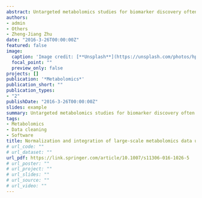 ```yaml
---
abstract: Untargeted metabolomics studies for biomarker discovery often have hundreds to thousands of human samples. Data acquisition of large-scale samples has to be divided into several batches and may span from months to as long as several years. The signal drift of metabolites during data acquisition (intra- and inter-batch) is unavoidable and is a major confounding factor for large-scale metabolomics studies. We aim to develop a data normalization method to reduce unwanted variations and integrate multiple batches in large-scale metabolomics studies prior to statistical analyses. We developed a machine learning algorithm-based method, support vector regression (SVR), for large-scale metabolomics data normalization and integration. An R package named MetNormalizer was developed and provided for data processing using SVR normalization. After SVR normalization, the portion of metabolite ion peaks with relative standard deviations (RSDs) less than 30 % increased to more than 90 % of the total peaks, which is much better than other common normalization methods. The reduction of unwanted analytical variations helps to improve the performance of multivariate statistical analyses, both unsupervised and supervised, in terms of classification and prediction accuracy so that subtle metabolic changes in epidemiological studies can be detected. SVR normalization can effectively remove the unwanted intra- and inter-batch variations, and is much better than other common normalization methods. 
authors:
- admin
- Others
- Zheng-Jiang Zhu
date: "2016-3-26T00:00:00Z"
featured: false
image:
  caption: 'Image credit: [**Unsplash**](https://unsplash.com/photos/hpjSkU2UYSU)'
  focal_point: ""
  preview_only: false
projects: []
publication: '*Metabolomics*'
publication_short: ""
publication_types:
- "2"
publishDate: "2016-3-26T00:00:00Z"
slides: example
summary: Untargeted metabolomics studies for biomarker discovery often have hundreds to thousands of human samples. Data acquisition of large-scale samples has to be divided into several batches and may span from months to as long as several years. The signal drift of metabolites during data acquisition (intra- and inter-batch) is unavoidable and is a major confounding factor for large-scale metabolomics studies. We aim to develop a data normalization method to reduce unwanted variations and integrate multiple batches in large-scale metabolomics studies prior to statistical analyses. We developed a machine learning algorithm-based method, support vector regression (SVR), for large-scale metabolomics data normalization and integration. An R package named MetNormalizer was developed and provided for data processing using SVR normalization. After SVR normalization, the portion of metabolite ion peaks with relative standard deviations (RSDs) less than 30 % increased to more than 90 % of the total peaks, which is much better than other common normalization methods. The reduction of unwanted analytical variations helps to improve the performance of multivariate statistical analyses, both unsupervised and supervised, in terms of classification and prediction accuracy so that subtle metabolic changes in epidemiological studies can be detected. SVR normalization can effectively remove the unwanted intra- and inter-batch variations, and is much better than other common normalization methods.  
tags:
- Metabolomics
- Data cleaning
- Software
title: Normalization and integration of large-scale metabolomics data using support vector regression
# url_code: ""
# url_dataset: ""
url_pdf: https://link.springer.com/article/10.1007/s11306-016-1026-5
# url_poster: ""
# url_project: ""
# url_slides: ""
# url_source: ""
# url_video: ""
---
```

